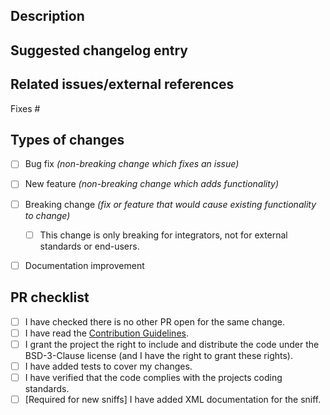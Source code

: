 <!-- Provide a general summary of your changes in the title above. -->

<!--
Please target the `master` branch when submitting your pull request, unless your change **only** applies to PHPCS 4.x.
-->

## Description
<!--
What do you want to achieve with this PR? Why did you write this code? What problem does this PR solve?
Describe your changes in detail and, if relevant, explain which choices you have made and why.
-->


## Suggested changelog entry
<!--
Please provide a short description of the change for the changelog.
This is only needed when this is an end-user, integrators or external standard maintainers facing change.
-->


## Related issues/external references

Fixes #


## Types of changes
<!-- What types of changes does your code introduce? Put an `x` in all the boxes that apply: -->
- [ ] Bug fix _(non-breaking change which fixes an issue)_
- [ ] New feature _(non-breaking change which adds functionality)_
- [ ] Breaking change _(fix or feature that would cause existing functionality to change)_
    - [ ] This change is only breaking for integrators, not for external standards or end-users.
- [ ] Documentation improvement


## PR checklist
<!-- Go over all the following points, and put an `x` in all the boxes that apply. -->
- [ ] I have checked there is no other PR open for the same change.
- [ ] I have read the [Contribution Guidelines](https://github.com/PHPCSStandards/PHP_CodeSniffer/blob/master/.github/CONTRIBUTING.md).
- [ ] I grant the project the right to include and distribute the code under the BSD-3-Clause license (and I have the right to grant these rights).
- [ ] I have added tests to cover my changes.
- [ ] I have verified that the code complies with the projects coding standards.
- [ ] [Required for new sniffs] I have added XML documentation for the sniff.

<!--
============================================================================================
Please make sure your pull request passes all continuous integration checks!

PRs which are failing their CI checks will likely be ignored by the maintainers.

Small PRs using atomic, descriptive commits are hugely appreciated as it will make
reviewing your changes easier for the maintainers.
============================================================================================
-->
